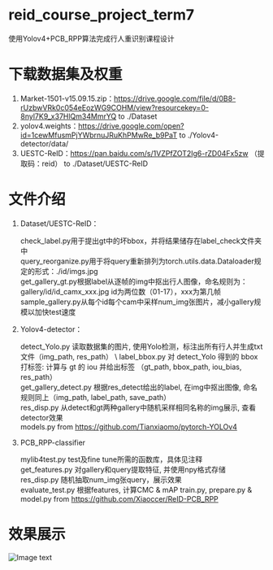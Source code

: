 # reid_course_project_term7
使用Yolov4+PCB_RPP算法完成行人重识别课程设计

# 下载数据集及权重
1. Market-1501-v15.09.15.zip：https://drive.google.com/file/d/0B8-rUzbwVRk0c054eEozWG9COHM/view?resourcekey=0-8nyl7K9_x37HlQm34MmrYQ   to   ./Dataset
2. yolov4.weights：https://drive.google.com/open?id=1cewMfusmPjYWbrnuJRuKhPMwRe_b9PaT  to  ./Yolov4-detector/data/
3. UESTC-ReID：https://pan.baidu.com/s/1VZPfZOT2Ig6-rZD04Fx5zw （提取码：reid）  to  ./Dataset/UESTC-ReID

# 文件介绍
1. Dataset/UESTC-ReID：

    check_label.py用于提出gt中的坏bbox，并将结果储存在label_check文件夹中 \
    query_reorganize.py用于将query重新排列为torch.utils.data.Dataloader规定的形式：./id/imgs.jpg \
    get_gallery_gt.py根据label从逐帧的img中抠出行人图像，命名规则为：gallery/id/id_camx_xxx.jpg id为两位数（01-17），xxx为第几帧 \
    sample_gallery.py从每个id每个cam中采样num_img张图片，减小gallery规模以加快test速度
 
2. Yolov4-detector：
    
    detect_Yolo.py  读取数据集的图片, 使用Yolo检测，标注出所有行人并生成txt文件（img_path, res_path） \ 
    label_bbox.py  对 detect_Yolo 得到的 bbox 打标签: 计算与 gt 的 iou 并给出标签 （gt_path, bbox_path, iou_bias, res_path） \
    get_gallery_detect.py  根据res_detect给出的label, 在img中抠出图像, 命名规则同上（img_path, label_path, save_path） \
    res_disp.py  从detect和gt两种gallery中随机采样相同名称的img展示, 查看detector效果 \
    models.py from https://github.com/Tianxiaomo/pytorch-YOLOv4

3. PCB_RPP-classifier
    
    mylib4test.py  test及fine tune所需的函数库，具体见注释 \
    get_features.py 对gallery和query提取特征, 并使用npy格式存储 \
    res_disp.py  随机抽取num_img张query，展示效果 \
    evaluate_test.py 根据features, 计算CMC & mAP
    train.py, prepare.py & model.py from https://github.com/Xiaoccer/ReID-PCB_RPP
 
# 效果展示
![Image text](https://github.com/zjzhaogithub/imgs/blob/main/det1.jpg)
